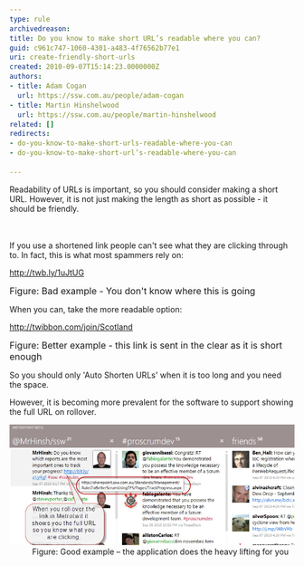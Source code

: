 ```yaml
---
type: rule
archivedreason: 
title: Do you know to make short URL’s readable where you can?
guid: c961c747-1060-4301-a483-4f76562b77e1
uri: create-friendly-short-urls
created: 2010-09-07T15:14:23.0000000Z
authors:
- title: Adam Cogan
  url: https://ssw.com.au/people/adam-cogan
- title: Martin Hinshelwood
  url: https://ssw.com.au/people/martin-hinshelwood
related: []
redirects:
- do-you-know-to-make-short-urls-readable-where-you-can
- do-you-know-to-make-short-url’s-readable-where-you-can

---
```



Readability of URLs is important, so you should consider making a short URL. However, it is not just making the length as short as possible - it should be friendly.​ <br>
<br><excerpt class='endintro'></excerpt><br>
<p>If you use a shortened link people can't see what they are clicking through to. In fact, this is what most spammers rely on:</p><p class="ssw15-rteElement-GreyBox">
   <a shape="rect" href="http://twb.ly/1uJtUG">http://twb.ly/1uJtUG</a> </p><p> 
   <font class="ms-rteCustom-FigureBad" size="+0">Figure: Bad example - You don't know where this is going</font></p><p>When you can, take the more readable option:</p><p class="ssw15-rteElement-GreyBox">
   <a shape="rect" href="http://twibbon.com/join/Scotland">http://twibbon.com/join/Scotland</a> </p><p> 
   <font class="ms-rteCustom-FigureGood" size="+0">Figure: Better example - this link is sent in the clear as it is short enough</font></p><p>So you should only 'Auto Shorten URLs' when it is too long and you need the space.</p><p>However, it is becoming more prevalent for the software to support showing the full URL on rollover.<br></p><dl class="goodImage"><dt><img title="image" alt="image" src="RulesSocialTwitterReadableURL.jpg" border="0" style="width:750px;" /></dt><dd>Figure: Good example – the application does the heavy lifting for you<br></dd></dl> 


